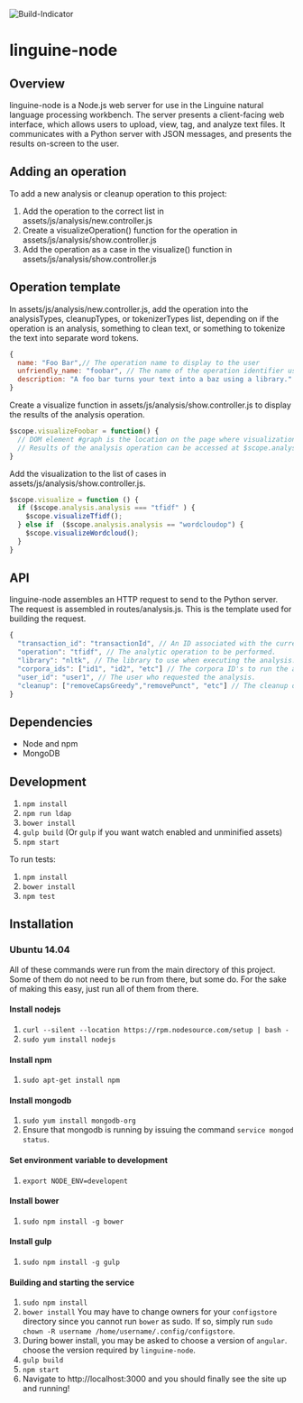 ![Build-Indicator](https://travis-ci.org/Pastafarians/linguine-node.svg?branch=master)

# linguine-node

## Overview
linguine-node is a Node.js web server for use in the Linguine natural language processing workbench. The server presents a client-facing web interface, which allows users to upload, view, tag, and analyze text files. It communicates with a Python server with JSON messages, and presents the results on-screen to the user.

## Adding an operation

To add a new analysis or cleanup operation to this project:

1. Add the operation to the correct list in assets/js/analysis/new.controller.js
2. Create a visualizeOperation() function for the operation in assets/js/analysis/show.controller.js
3. Add the operation as a case in the visualize() function in assets/js/analysis/show.controller.js

## Operation template

In assets/js/analysis/new.controller.js, add the operation into the analysisTypes, cleanupTypes, or tokenizerTypes list, depending on if the operation is an analysis, something to clean text, or something to tokenize the text into separate word tokens.

```javascript
{
  name: "Foo Bar",// The operation name to display to the user
  unfriendly_name: "foobar", // The name of the operation identifier used in the Python operation builder
  description: "A foo bar turns your text into a baz using a library." // A description of the operation to display to the user
}
```
Create a visualize function in assets/js/analysis/show.controller.js to display the results of the analysis operation.
```javascript
$scope.visualizeFoobar = function() {
  // DOM element #graph is the location on the page where visualizations can be placed
  // Results of the analysis operation can be accessed at $scope.analysis.result
}
```

Add the visualization to the list of cases in assets/js/analysis/show.controller.js.
```javascript
$scope.visualize = function () {
  if ($scope.analysis.analysis === "tfidf" ) {
    $scope.visualizeTfidf();
  } else if  ($scope.analysis.analysis == "wordcloudop") {
    $scope.visualizeWordcloud();
  }
}
```
## API

linguine-node assembles an HTTP request to send to the Python server. The request is assembled in routes/analysis.js. This is the template used for building the request.

```javascript
{
  "transaction_id": "transactionId", // An ID associated with the current request.
  "operation": "tfidf", // The analytic operation to be performed.
  "library": "nltk", // The library to use when executing the analysis.
  "corpora_ids": ["id1", "id2", "etc"] // The corpora ID's to run the analysis on.
  "user_id": "user1", // The user who requested the analysis.
  "cleanup": ["removeCapsGreedy","removePunct", "etc"] // The cleanup operations to perform on the text.
}
```

## Dependencies

* Node and npm
* MongoDB

## Development

1. `npm install`
2. `npm run ldap`
3. `bower install`
4. `gulp build` (Or `gulp` if you want watch enabled and unminified assets)
5. `npm start`

To run tests:

1. `npm install`
2. `bower install`
3. `npm test`

## Installation

### Ubuntu 14.04
All of these commands were run from the main directory of this project.  Some of them do not need to be run from there, but some do.  For the sake of making this easy, just run all of them from there.

#### Install nodejs
1. `curl --silent --location https://rpm.nodesource.com/setup | bash -`
1. `sudo yum install nodejs`

#### Install npm
1. `sudo apt-get install npm`

#### Install mongodb
1. `sudo yum install mongodb-org`
2. Ensure that mongodb is running by issuing the command `service mongod status`.

#### Set environment variable to development
1. `export NODE_ENV=developent`

#### Install bower
1. `sudo npm install -g bower`

#### Install gulp
1. `sudo npm install -g gulp`

#### Building and starting the service
1. `sudo npm install`
2. `bower install` You may have to change owners for your `configstore` directory since you cannot run `bower` as sudo.  If so, simply run `sudo chown -R username /home/username/.config/configstore`.
3. During bower install, you may be asked to choose a version of `angular`.  choose the version required by `linguine-node`.
4. `gulp build`
5. `npm start`
6. Navigate to http://localhost:3000 and you should finally see the site up and running!
